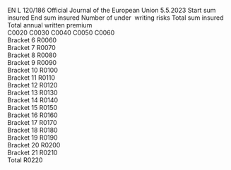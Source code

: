 EN  L 120/186 Official Journal of the European Union 5.5.2023
 Start sum insured  End sum insured  Number of under ­
writing risks  Total sum insured  Total annual written 
premium  
C0020  C0030  C0040  C0050  C0060  
Bracket 6  R0060  
Bracket 7  R0070  
Bracket 8  R0080  
Bracket 9  R0090  
Bracket 10  R0100  
Bracket 11  R0110  
Bracket 12  R0120  
Bracket 13  R0130  
Bracket 14  R0140  
Bracket 15  R0150  
Bracket 16  R0160  
Bracket 17  R0170  
Bracket 18  R0180  
Bracket 19  R0190  
Bracket 20  R0200  
Bracket 21  R0210  
Total  R0220